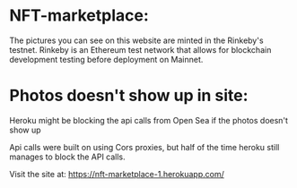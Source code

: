 # NFT-marketplace:

The pictures you can see on this website are minted in the Rinkeby's testnet. 
Rinkeby is an Ethereum test network that allows for blockchain development testing before deployment on Mainnet.

# Photos doesn't show up in site:

Heroku might be blocking the api calls from Open Sea if the photos doesn't show up

Api calls were built on using Cors proxies, but half of the time heroku still manages to block the API calls.

Visit the site at: https://nft-marketplace-1.herokuapp.com/
